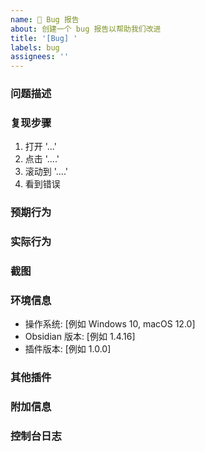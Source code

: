 ```yaml
---
name: 🐛 Bug 报告
about: 创建一个 bug 报告以帮助我们改进
title: '[Bug] '
labels: bug
assignees: ''
---
```


### 问题描述
<!-- 清晰简洁地描述这个 bug 是什么 -->

### 复现步骤
<!-- 详细描述如何复现这个问题 -->
1. 打开 '...'
2. 点击 '....'
3. 滚动到 '....'
4. 看到错误

### 预期行为
<!-- 清晰简洁地描述你期望发生的事情 -->

### 实际行为
<!-- 清晰简洁地描述实际发生的事情 -->

### 截图
<!-- 如果适用，添加截图以帮助解释你的问题 -->

### 环境信息
- 操作系统: [例如 Windows 10, macOS 12.0]
- Obsidian 版本: [例如 1.4.16]
- 插件版本: [例如 1.0.0]

### 其他插件
<!-- 列出已启用的其他插件，特别是可能与此问题相关的插件 -->

### 附加信息
<!-- 添加关于这个问题的任何其他上下文信息 -->

### 控制台日志
<!-- 如果适用，请提供相关的控制台日志 -->